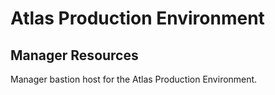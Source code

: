 # Atlas Production Environment

## Manager Resources

Manager bastion host for the Atlas Production Environment.
